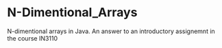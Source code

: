 # N-Dimentional_Arrays
N-dimentional arrays in Java. An answer to an introductory assignemnt in the course IN3110
